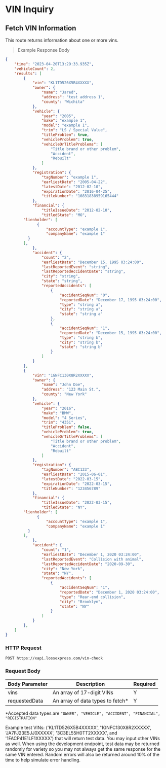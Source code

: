 # VIN Inquiry
  
## Fetch VIN Information
This route returns information about one or more vins.

> Example Response Body

```json
{
	"time": "2023-04-20T13:29:33.935Z",
	"vehicleCount": 2,
	"results": [
		{
			"vin": "KL1TD526X5B4XXXXX",
			"owner": {
				"name": "Jared",
				"address": "test address 1",
				"county": "Wichita"
			},
			"vehicle": {
				"year": "2005",
				"make": "example 1",
				"model": "example 1",
				"trim": "LS / Special Value",
				"titleProblem": true,
				"vehicleProblem": true,
				"vehicleOrTitleProblems": [
					"Title brand or other problem",
					"Accident",
					"Rebuilt"
				]
			},
			"registration": {
				"tagNumber": "example 1",
				"earliestDate": "2005-04-22",
				"latestDate": "2012-02-10",
				"expirationDate": "2016-04-25",
				"titleNumber": "10831838959165444"
			},
			"financial": {
				"titleIssueDate": "2012-02-10",
				"titledState": "MO",
        "lienholder": [
		      {
			      "accountType": "example 1",
			      "companyName": "example 1"
          }
        ],
			},
			"accident": {
				"count": "2",
				"earliestDate": "December 15, 1995 03:24:00",
				"lastReportedEvent": "string",
				"lastReportedAccidentDate": "string",
				"city": "string",
				"state": "string",
				"reportedAccidents": [
					{
						"accidentSeqNum": "0",
						"reportedDate": "December 17, 1995 03:24:00",
						"type": "string a",
						"city": "string a",
						"state": "string a"
					},
					{
						"accidentSeqNum": "1",
						"reportedDate": "December 15, 1995 03:24:00",
						"type": "string b",
						"city": "string b",
						"state": "string b"
					}
				]
			}
		},
		{
			"vin": "1GNFC130X8R2XXXXX",
			"owner": {
				"name": "John Doe",
				"address": "123 Main St.",
				"county": "New York"
			},
			"vehicle": {
				"year": "2016",
				"make": "BMW",
				"model": "4 Series",
				"trim": "435i",
				"titleProblem": false,
				"vehicleProblem": true,
				"vehicleOrTitleProblems": [
					"Title brand or other problem",
					"Accident",
					"Rebuilt"
				]
			},
			"registration": {
				"tagNumber": "ABC123",
				"earliestDate": "2015-06-01",
				"latestDate": "2022-03-15",
				"expirationDate": "2022-03-15",
				"titleNumber": "123456789"
			},
			"financial": {
				"titleIssueDate": "2022-03-15",
				"titledState": "NY",
        "lienholder": [
		      {
			      "accountType": "example 1",
			      "companyName": "example 1"
          }
        ],
			},
			"accident": {
				"count": "1",
				"earliestDate": "December 1, 2020 03:24:00",
				"lastReportedEvent": "Collision with animal",
				"lastReportedAccidentDate": "2020-09-30",
				"city": "New York",
				"state": "NY",
				"reportedAccidents": [
					{
						"accidentSeqNum": "1",
						"reportedDate": "December 1, 2020 03:24:00",
						"type": "Rear-end collision",
						"city": "Brooklyn",
						"state": "NY"
					}
				]
			}
		},
	]
}
```
### HTTP Request

`POST https://xapi.lossexpress.com/vin-check`

### Request Body
Body Parameter | Description | Required
-------------- | ----------- | ---------
vins | An array of 17-digit VINs | Y
requestedData | An array of data types to fetch* | Y

*Accepted data types are `"OWNER", "VEHICLE", "ACCIDENT", "FINANCIAL", "REGISTRATION"`

<aside class="warning">Example test VINs: ('KL1TD526X5B4XXXXX', '1GNFC130X8R2XXXXX', 'JA7FJ23E5JJ0XXXXX', '3C3EL55H0TT2XXXXX', and '1FACP41E1LF1XXXXX') that will return test data. You may input other VINs as well. When using the development endpoint, test data may be returned randomly for variety so you may not always get the same response for the same VIN entered. Random errors will also be returned around 10% of the time to help simulate error handling. </aside>

